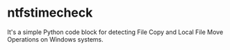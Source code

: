 # ntfstimecheck
It's a simple Python code block for detecting File Copy and Local File Move Operations on Windows systems.
